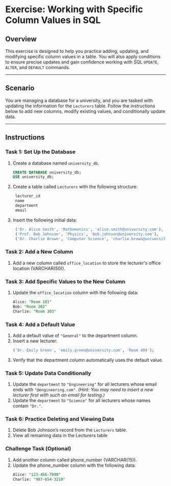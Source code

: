 # **Exercise: Working with Specific Column Values in SQL**

## **Overview**
This exercise is designed to help you practice adding, updating, and modifying specific column values in a table. You will also apply conditions to ensure precise updates and gain confidence working with SQL `UPDATE`, `ALTER`, and `DEFAULT` commands.

---

## **Scenario**
You are managing a database for a university, and you are tasked with updating the information for the `Lecturers` table. Follow the instructions below to add new columns, modify existing values, and conditionally update data.

---

## **Instructions**

### **Task 1: Set Up the Database**
1. Create a database named `university_db`.
   ```sql
   CREATE DATABASE university_db;
   USE university_db;

2. Create a table called `Lecturers` with the following structure:
   ```sql
    lecturer_id 
    name
    department
    email

3. Insert the following initial data:
   ```sql
    ('Dr. Alice Smith', 'Mathematics', 'alice.smith@university.com'),
    ('Prof. Bob Johnson', 'Physics', 'bob.johnson@university.com'),
    ('Dr. Charlie Brown', 'Computer Science', 'charlie.brown@university.com');

### **Task 2: Add a New Column**
1. Add a new column called `office_location` to store the lecturer's office location (VARCHAR(50)).

### **Task 3: Add Specific Values to the New Column**
1. Update the `office_location` column with the following data:
    ```sql
    Alice: "Room 101"
    Bob: "Room 202"
    Charlie: "Room 303"

### **Task 4: Add a Default Value**
1. Add a default value of `"General"` to the department column.
2. Insert a new lecturer:
    ```sql
    ('Dr. Emily Green', 'emily.green@university.com', 'Room 404');
3. Verify that the department column automatically uses the default value.

### **Task 5: Update Data Conditionally**
1. Update the `department` to `"Engineering"` for all lecturers whose email ends with `"@engineering.com"`.
    *(Hint: You may need to insert a new lecturer first with such an email for testing.)*
2. Update the `department` to `"Science"` for all lecturers whose names contain `"Dr."`.

### **Task 6: Practice Deleting and Viewing Data**
1. Delete Bob Johnson’s record from the `Lecturers` table.
2. View all remaining data in the Lecturers table

### **Challenge Task (Optional)**
1. Add another column called phone_number (VARCHAR(15)).
2. Update the phone_number column with the following data:
    ```sql
    Alice: "123-456-7890"
    Charlie: "987-654-3210"
    